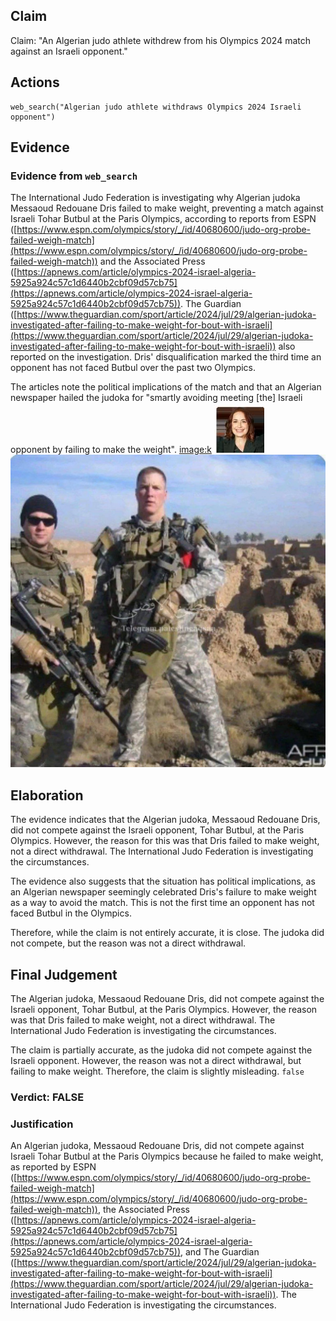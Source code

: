 ## Claim
Claim: "An Algerian judo athlete withdrew from his Olympics 2024 match against an Israeli opponent."

## Actions
```
web_search("Algerian judo athlete withdraws Olympics 2024 Israeli opponent")
```

## Evidence
### Evidence from `web_search`
The International Judo Federation is investigating why Algerian judoka Messaoud Redouane Dris failed to make weight, preventing a match against Israeli Tohar Butbul at the Paris Olympics, according to reports from ESPN ([https://www.espn.com/olympics/story/_/id/40680600/judo-org-probe-failed-weigh-match](https://www.espn.com/olympics/story/_/id/40680600/judo-org-probe-failed-weigh-match)) and the Associated Press ([https://apnews.com/article/olympics-2024-israel-algeria-5925a924c57c1d6440b2cbf09d57cb75](https://apnews.com/article/olympics-2024-israel-algeria-5925a924c57c1d6440b2cbf09d57cb75)). The Guardian ([https://www.theguardian.com/sport/article/2024/jul/29/algerian-judoka-investigated-after-failing-to-make-weight-for-bout-with-israeli](https://www.theguardian.com/sport/article/2024/jul/29/algerian-judoka-investigated-after-failing-to-make-weight-for-bout-with-israeli)) also reported on the investigation. Dris' disqualification marked the third time an opponent has not faced Butbul over the past two Olympics.

The articles note the political implications of the match and that an Algerian newspaper hailed the judoka for "smartly avoiding meeting \[the] Israeli opponent by failing to make the weight". <image:k> ![image 2326](media/2025-07-20_11-09-1753009784-510523.jpg) ![image 1](media/0.jpg)


## Elaboration
The evidence indicates that the Algerian judoka, Messaoud Redouane Dris, did not compete against the Israeli opponent, Tohar Butbul, at the Paris Olympics. However, the reason for this was that Dris failed to make weight, not a direct withdrawal. The International Judo Federation is investigating the circumstances.

The evidence also suggests that the situation has political implications, as an Algerian newspaper seemingly celebrated Dris's failure to make weight as a way to avoid the match. This is not the first time an opponent has not faced Butbul in the Olympics.

Therefore, while the claim is not entirely accurate, it is close. The judoka did not compete, but the reason was not a direct withdrawal.


## Final Judgement
The Algerian judoka, Messaoud Redouane Dris, did not compete against the Israeli opponent, Tohar Butbul, at the Paris Olympics. However, the reason was that Dris failed to make weight, not a direct withdrawal. The International Judo Federation is investigating the circumstances.

The claim is partially accurate, as the judoka did not compete against the Israeli opponent. However, the reason was not a direct withdrawal, but failing to make weight. Therefore, the claim is slightly misleading. `false`

### Verdict: FALSE

### Justification
An Algerian judoka, Messaoud Redouane Dris, did not compete against Israeli Tohar Butbul at the Paris Olympics because he failed to make weight, as reported by ESPN ([https://www.espn.com/olympics/story/_/id/40680600/judo-org-probe-failed-weigh-match](https://www.espn.com/olympics/story/_/id/40680600/judo-org-probe-failed-weigh-match)), the Associated Press ([https://apnews.com/article/olympics-2024-israel-algeria-5925a924c57c1d6440b2cbf09d57cb75](https://apnews.com/article/olympics-2024-israel-algeria-5925a924c57c1d6440b2cbf09d57cb75)), and The Guardian ([https://www.theguardian.com/sport/article/2024/jul/29/algerian-judoka-investigated-after-failing-to-make-weight-for-bout-with-israeli](https://www.theguardian.com/sport/article/2024/jul/29/algerian-judoka-investigated-after-failing-to-make-weight-for-bout-with-israeli)). The International Judo Federation is investigating the circumstances.
